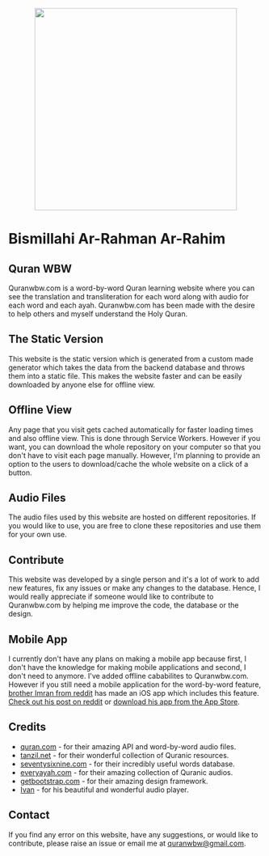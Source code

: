 <p align="center"><img src="https://raw.githubusercontent.com/quranwbw/quranwbw/master/assets/images/logo.png" width="400"></p>

# Bismillahi Ar-Rahman Ar-Rahim

## Quran WBW
Quranwbw.com is a word-by-word Quran learning website where you can see the translation and transliteration for each word along with audio for each word and each ayah. Quranwbw.com has been made with the desire to help others and myself understand the Holy Quran.

## The Static Version
This website is the static version which is generated from a custom made generator which takes the data from the backend database and throws them into a static file. This makes the website faster and can be easily downloaded by anyone else for offline view.

## Offline View
Any page that you visit gets cached automatically for faster loading times and also offline view. This is done through Service Workers. However if you want, you can download the whole repository on your computer so that you don't have to visit each page manually. However, I'm planning to provide an option to the users to download/cache the whole website on a click of a button.

## Audio Files
The audio files used by this website are hosted on different repositories. If you would like to use, you are free to clone these repositories and use them for your own use.

## Contribute
This website was developed by a single person and it's a lot of work to add new features, fix any issues or make any changes to the database. Hence, I would really appreciate if someone would like to contribute to Quranwbw.com by helping me improve the code, the database or the design.

## Mobile App
I currently don't have any plans on making a mobile app because first, I don't have the knowledge for making mobile applications and second, I don't need to anymore. I've added offline cababilites to Quranwbw.com. However if you still need a mobile application for the word-by-word feature, [brother Imran from reddit](https://www.reddit.com/user/imran_sca) has made an iOS app which includes this feature. [Check out his post on reddit](https://www.reddit.com/r/islam/comments/ag58k9/assalamu_alaikum_i_have_developed_a_free_no_ads/) or [download his app from the App Store](https://itunes.apple.com/in/app/learn-islam-pro/id1236412299?mt=8).

## Credits
- [quran.com](https://quran.com) - for their amazing API and word-by-word audio files.
- [tanzil.net](http://tanzil.net) - for their wonderful collection of Quranic resources.
- [seventysixnine.com](http://seventysixnine.com) - for their incredibly useful words database.
- [everyayah.com](http://everyayah.com) - for their amazing collection of Quranic audios.
- [getbootstrap.com](https://getbootstrap.com) - for their amazing design framework.
- [Ivan](https://codepen.io/k-ivan) - for his beautiful and wonderful audio player.

## Contact
If you find any error on this website, have any suggestions, or would like to contribute, please raise an issue or email me at quranwbw@gmail.com.
